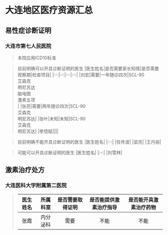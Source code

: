 # 大连地区医疗资源汇总

## 易性症诊断证明

### 大连市第七人民医院
> 本院应用ICD10标准

>目前明确可以开具诊断证明的医生
>|医生姓名|是否需要家长知情|是否需要观察期|检查项目|
>|:-:|:-:|:-:|:-:|
>|刘宏|需要|一年随诊四次|SCL-90<br>艾森克<br>明尼苏达<br>脑电图<br>激素五项<br>|
>|张亮|需要|两年随诊四次|SCL-90<br>艾森克<br>明尼苏达|
>|张叶|未知|未知|SCL-90<br>艾森克<br>明尼苏达|
>|李悟赋||||

>目前明确不能开具诊断证明的医生
>|医生姓名|
>|:-:|
>|任传波|
>|梁亮|
>|王丹丽|

>可能可以开具诊断证明的医生
>|医生姓名|
>|:-:|
>|刘雪林|

## 激素治疗处方

### 大连医科大学附属第二医院

>|医生姓名|所属科室|是否需要取得证明|是否能提供激素治疗指导|是否能开具激素治疗药物|
>|:-:|:-:|:-:|:-:|:-:|
>|张霞|内分泌科|需要|不能|不能|
